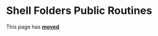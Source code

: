 # Shell Folders Public Routines #

This page has [**moved**](https://lib-docs.delphidabbler.com/ShellFolders/2/API/Routines)